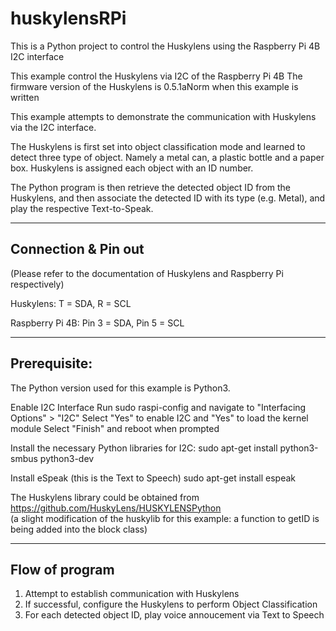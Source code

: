 # huskylensRPi
This is a Python project to control the Huskylens using the Raspberry Pi 4B I2C interface


This example control the Huskylens via I2C of the Raspberry Pi 4B
The firmware version of the Huskylens is 0.5.1aNorm when this example is written

This example attempts to demonstrate the communication with Huskylens via the I2C interface.

The Huskylens is first set into object classification mode and learned to detect three type of object.
Namely a metal can, a plastic bottle and a paper box.
Huskylens is assigned each object with an ID number.

The Python program is then retrieve the detected object ID from the Huskylens,
and then associate the detected ID with its type (e.g. Metal), and play the respective
Text-to-Speak.

-----------------------------------------------------
Connection & Pin out 
-----------------------------------------------------
(Please refer to the documentation of Huskylens and Raspberry Pi respectively)

Huskylens:
T = SDA,
R = SCL

Raspberry Pi 4B:
Pin 3 = SDA,
Pin 5 = SCL

-----------------------------------------------------
Prerequisite:
-----------------------------------------------------
The Python version used for this example is Python3.

Enable I2C Interface
    Run sudo raspi-config and navigate to "Interfacing Options" > "I2C"
       Select "Yes" to enable I2C and "Yes" to load the kernel module
       Select "Finish" and reboot when prompted

Install the necessary Python libraries for I2C:
    sudo apt-get install python3-smbus python3-dev

Install eSpeak (this is the Text to Speech)
    sudo apt-get install espeak

The Huskylens library could be obtained from 
https://github.com/HuskyLens/HUSKYLENSPython    
(a slight modification of the huskylib for this example:
    a function to getID is being added into the block class)
    
--------------------------------------------------
Flow of program
--------------------------------------------------
1. Attempt to establish communication with Huskylens
2. If successful, configure the Huskylens to perform Object Classification
3. For each detected object ID, play voice annoucement via Text to Speech
    
